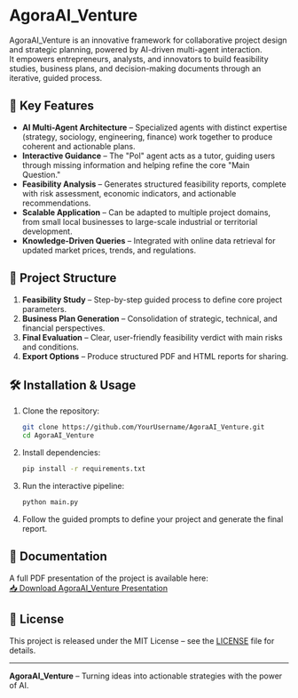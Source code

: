 # AgoraAI_Venture

AgoraAI_Venture is an innovative framework for collaborative project design and strategic planning, powered by AI-driven multi-agent interaction.  
It empowers entrepreneurs, analysts, and innovators to build feasibility studies, business plans, and decision-making documents through an iterative, guided process.

## 🚀 Key Features

- **AI Multi-Agent Architecture** – Specialized agents with distinct expertise (strategy, sociology, engineering, finance) work together to produce coherent and actionable plans.
- **Interactive Guidance** – The "Pol" agent acts as a tutor, guiding users through missing information and helping refine the core "Main Question."
- **Feasibility Analysis** – Generates structured feasibility reports, complete with risk assessment, economic indicators, and actionable recommendations.
- **Scalable Application** – Can be adapted to multiple project domains, from small local businesses to large-scale industrial or territorial development.
- **Knowledge-Driven Queries** – Integrated with online data retrieval for updated market prices, trends, and regulations.

## 📂 Project Structure

1. **Feasibility Study** – Step-by-step guided process to define core project parameters.
2. **Business Plan Generation** – Consolidation of strategic, technical, and financial perspectives.
3. **Final Evaluation** – Clear, user-friendly feasibility verdict with main risks and conditions.
4. **Export Options** – Produce structured PDF and HTML reports for sharing.

## 🛠 Installation & Usage

1. Clone the repository:
   ```bash
   git clone https://github.com/YourUsername/AgoraAI_Venture.git
   cd AgoraAI_Venture
   ```
2. Install dependencies:
   ```bash
   pip install -r requirements.txt
   ```
3. Run the interactive pipeline:
   ```bash
   python main.py
   ```
4. Follow the guided prompts to define your project and generate the final report.

## 📄 Documentation

A full PDF presentation of the project is available here:  
[📥 Download AgoraAI_Venture Presentation](./AgoraAI_Venture_Presentation.pdf)

## 📜 License

This project is released under the MIT License – see the [LICENSE](./LICENSE) file for details.

---

**AgoraAI_Venture** – Turning ideas into actionable strategies with the power of AI.

